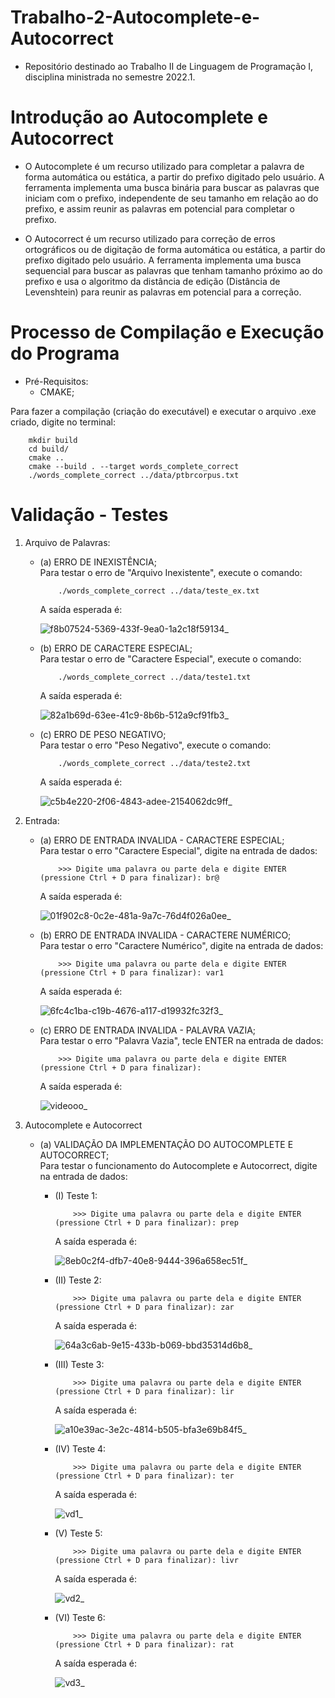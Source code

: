 # Trabalho-2-Autocomplete-e-Autocorrect
* Repositório destinado ao Trabalho II de Linguagem de Programação I, disciplina ministrada no semestre 2022.1.

# Introdução ao Autocomplete e Autocorrect
* O Autocomplete é um recurso utilizado para completar a palavra de forma automática ou estática, a partir do prefixo digitado pelo usuário. A ferramenta implementa uma busca binária para buscar as palavras que iniciam com o prefixo, independente de seu tamanho em relação ao do prefixo, e assim reunir as palavras em potencial para completar o prefixo.

* O Autocorrect é um recurso utilizado para correção de erros ortográficos ou de digitação de forma automática ou estática, a partir do prefixo digitado pelo usuário. A ferramenta implementa uma busca sequencial para buscar as palavras que tenham tamanho próximo ao do prefixo e usa o algoritmo da distância de edição (Distância de Levenshtein) para reunir as palavras em potencial para a correção.

# Processo de Compilação e Execução do Programa
* Pré-Requisitos:
    - CMAKE; <br />

Para fazer a compilação (criação do executável) e executar o arquivo .exe criado, digite no terminal: <br />
```
    mkdir build
    cd build/
    cmake ..
    cmake --build . --target words_complete_correct
    ./words_complete_correct ../data/ptbrcorpus.txt
```
# Validação - Testes

1. Arquivo de Palavras:
    - (a) ERRO DE INEXISTÊNCIA;  <br />
        Para testar o erro de "Arquivo Inexistente", execute o comando:
        ```
            ./words_complete_correct ../data/teste_ex.txt
        ```
        A saída esperada é:
        
        ![f8b07524-5369-433f-9ea0-1a2c18f59134_](https://user-images.githubusercontent.com/82531511/174893542-e952489e-af22-491f-8f7d-24559b22ab9e.gif)


    - (b) ERRO DE CARACTERE ESPECIAL; <br />
        Para testar o erro de "Caractere Especial", execute o comando:
        ```
            ./words_complete_correct ../data/teste1.txt
        ```
        A saída esperada é:
        
        ![82a1b69d-63ee-41c9-8b6b-512a9cf91fb3_](https://user-images.githubusercontent.com/82531511/174893937-d9ab4a91-a813-416b-90b6-096ce92365df.gif)
        

    - (c) ERRO DE PESO NEGATIVO; <br />
        Para testar o erro "Peso Negativo", execute o comando:
        ```
            ./words_complete_correct ../data/teste2.txt
        ```
        A saída esperada é:
        
        ![c5b4e220-2f06-4843-adee-2154062dc9ff_](https://user-images.githubusercontent.com/82531511/174894295-5b749c7d-5a8e-4f50-9693-7b5583376490.gif)


2. Entrada:  
    - (a) ERRO DE ENTRADA INVALIDA - CARACTERE ESPECIAL; <br />
        Para testar o erro "Caractere Especial", digite na entrada de dados:
        ```
            >>> Digite uma palavra ou parte dela e digite ENTER (pressione Ctrl + D para finalizar): br@
        ```
        A saída esperada é:

        ![01f902c8-0c2e-481a-9a7c-76d4f026a0ee_](https://user-images.githubusercontent.com/82531511/174894779-cfa48c31-ad13-420f-adae-91960e703b19.gif)


    - (b) ERRO DE ENTRADA INVALIDA - CARACTERE NUMÉRICO; <br />
        Para testar o erro "Caractere Numérico", digite na entrada de dados:
        ```
            >>> Digite uma palavra ou parte dela e digite ENTER (pressione Ctrl + D para finalizar): var1
        ```
        A saída esperada é:

        ![6fc4c1ba-c19b-4676-a117-d19932fc32f3_](https://user-images.githubusercontent.com/82531511/174895934-05f81d11-b7cd-43ba-8c39-977d84726fdc.gif)
    

    - (c) ERRO DE ENTRADA INVALIDA - PALAVRA VAZIA; <br />
        Para testar o erro "Palavra Vazia", tecle ENTER na entrada de dados:
        ```
            >>> Digite uma palavra ou parte dela e digite ENTER (pressione Ctrl + D para finalizar):
        ```
        A saída esperada é:
        
        ![videooo_](https://user-images.githubusercontent.com/82531511/175665682-c0366e31-13fd-43d5-a23b-5235871de724.gif)

    
3. Autocomplete e Autocorrect
    - (a) VALIDAÇÃO DA IMPLEMENTAÇÃO DO AUTOCOMPLETE E AUTOCORRECT; <br />
        Para testar o funcionamento do Autocomplete e Autocorrect, digite na entrada de dados:
        - (I) Teste 1:
            ```
                >>> Digite uma palavra ou parte dela e digite ENTER (pressione Ctrl + D para finalizar): prep
            ```
            A saída esperada é:
        
            ![8eb0c2f4-dfb7-40e8-9444-396a658ec51f_](https://user-images.githubusercontent.com/82531511/174896868-81786cbc-c93e-4c36-9c6c-2bdd13049907.gif)


        - (II) Teste 2:
            ```
                >>> Digite uma palavra ou parte dela e digite ENTER (pressione Ctrl + D para finalizar): zar
            ```
            A saída esperada é:
        
            ![64a3c6ab-9e15-433b-b069-bbd35314d6b8_](https://user-images.githubusercontent.com/82531511/174897577-3a550203-be41-4ef0-a22e-39e6a7ddcaeb.gif)


        - (III) Teste 3:
            ```
                >>> Digite uma palavra ou parte dela e digite ENTER (pressione Ctrl + D para finalizar): lir
            ```
            A saída esperada é:
        
            ![a10e39ac-3e2c-4814-b505-bfa3e69b84f5_](https://user-images.githubusercontent.com/82531511/174897801-5c9c9a98-2b6d-4ff2-a9ce-78adc63b5908.gif)

        
        - (IV) Teste 4:
            ```
                >>> Digite uma palavra ou parte dela e digite ENTER (pressione Ctrl + D para finalizar): ter
            ```
            A saída esperada é:
        
            ![vd1_](https://user-images.githubusercontent.com/82531511/175816957-ab34337e-e92a-4f76-9787-d77a2014a47d.gif)

        
        - (V) Teste 5:
            ```
                >>> Digite uma palavra ou parte dela e digite ENTER (pressione Ctrl + D para finalizar): livr
            ```
            A saída esperada é:
        
            ![vd2_](https://user-images.githubusercontent.com/82531511/175816987-7d114fd2-9a4a-4bdd-b7bc-c0a7cb5eca9a.gif)
        
        
        - (VI) Teste 6:
            ```
                >>> Digite uma palavra ou parte dela e digite ENTER (pressione Ctrl + D para finalizar): rat
            ```
            A saída esperada é:
        
            ![vd3_](https://user-images.githubusercontent.com/82531511/175817045-79abf8fc-3436-43e8-a9f6-e13ed07bc03d.gif)
        
        

